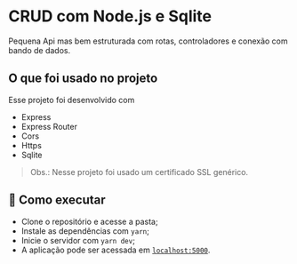 # CRUD com Node.js e Sqlite
Pequena Api mas bem estruturada com rotas, controladores e conexão com bando de dados.

## O que foi usado no projeto
Esse projeto foi desenvolvido com
- Express
- Express Router
- Cors
- Https
- Sqlite

> Obs.: Nesse projeto foi usado um certificado SSL genérico.

## 🚀 Como executar
- Clone o repositório e acesse a pasta;
- Instale as dependências com `yarn`;
- Inicie o servidor com `yarn dev`;
- A aplicação pode ser acessada em [`localhost:5000`](http://localhost:5000).